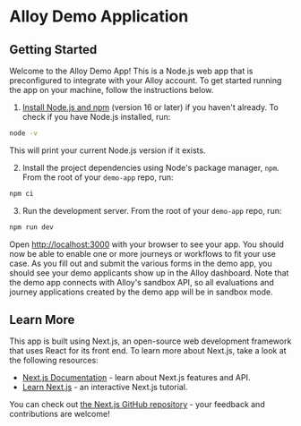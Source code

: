 # Alloy Demo Application

## Getting Started

Welcome to the Alloy Demo App! This is a Node.js web app that is preconfigured to integrate with your Alloy account. To get started running the app on your machine, follow the instructions below.

1. [Install Node.js and npm](https://nodejs.org/en/download) (version 16 or later) if you haven't already. To check if you have Node.js installed, run:
```sh
node -v
```
This will print your current Node.js version if it exists.

2. Install the project dependencies using Node's package manager, `npm`. From the root of your `demo-app` repo, run:
```sh
npm ci
```

3. Run the development server. From the root of your `demo-app` repo, run:
```sh
npm run dev
```
Open [http://localhost:3000](http://localhost:3000) with your browser to see your app. You should now be able to enable one or more journeys or workflows to fit your use case. As you fill out and submit the various forms in the demo app, you should see your demo applicants show up in the Alloy dashboard. Note that the demo app connects with Alloy's sandbox API, so all evaluations and journey applications created by the demo app will be in sandbox mode.

## Learn More

This app is built using Next.js, an open-source web development framework that uses React for its front end. To learn more about Next.js, take a look at the following resources:

- [Next.js Documentation](https://nextjs.org/docs) - learn about Next.js features and API.
- [Learn Next.js](https://nextjs.org/learn) - an interactive Next.js tutorial.

You can check out [the Next.js GitHub repository](https://github.com/vercel/next.js/) - your feedback and contributions are welcome!
